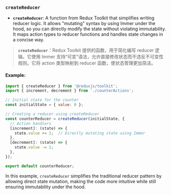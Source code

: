 ### `createReducer`

- **`createReducer`**: A function from Redux Toolkit that simplifies writing reducer logic. It allows "mutating" syntax by using Immer under the hood, so you can directly modify the state without violating immutability. It maps action types to reducer functions and handles state changes in a concise way.

> **`createReducer`**：Redux Toolkit 提供的函数，用于简化编写 reducer 逻辑。它使用 Immer 支持“可变”语法，允许直接修改状态而不违反不可变性规则。它将 action 类型映射到 reducer 函数，使状态管理更加简洁。

#### Example:

```js
import { createReducer } from '@reduxjs/toolkit';
import { increment, decrement } from './counterActions';

// Initial state for the counter
const initialState = { value: 0 };

// Creating a reducer using createReducer
const counterReducer = createReducer(initialState, {
  // Action handlers
  [increment]: (state) => {
    state.value += 1;  // Directly mutating state using Immer
  },
  [decrement]: (state) => {
    state.value -= 1;
  },
});

export default counterReducer;
```

In this example, `createReducer` simplifies the traditional reducer pattern by allowing direct state mutation, making the code more intuitive while still ensuring immutability under the hood.